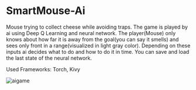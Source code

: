 # SmartMouse-Ai
Mouse trying to collect cheese while avoiding traps.
The game is played by ai using Deep Q Learning and neural network. The player(Mouse) only knows about how far it is away from the goal(you can say it smells) and sees only front in a range(visualized in light gray color). Depending on these inputs ai decides what to do and how to do it in time. You can save and load the last state of the neural network.

Used Frameworks:
Torch, Kivy

![aigame](https://user-images.githubusercontent.com/24232286/35581631-6862a688-05fd-11e8-9b19-53432ed62d22.png)
